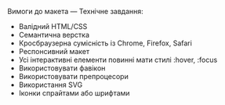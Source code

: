 Вимоги до макета — Технічне завдання:
- Валідний HTML/CSS
- Семантична верстка
- Кросбраузерна сумісність із Chrome, Firefox, Safari
- Респонсивний макет
- Усі інтерактивні елементи повинні мати стилі :hover, :focus
- Використовувати фавікон
- Використовувати препроцесори
- Використання SVG
- Іконки спрайтами або шрифтами